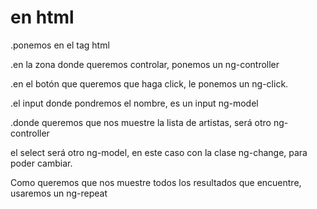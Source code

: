 <h1>en html</h1>

.ponemos en el tag html <html ng-app="nombreApp">

.en la zona donde queremos controlar, ponemos un ng-controller

.en el botón que queremos que haga click, le ponemos  un ng-click.

.el input donde pondremos el nombre, es un input ng-model

.donde queremos que nos muestre la lista de artistas, será otro ng-controller

el select será otro ng-model, en este caso con la clase ng-change, para poder cambiar.

Como queremos que nos muestre todos los resultados que encuentre, usaremos un ng-repeat 